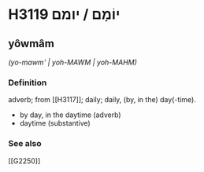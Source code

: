 # H3119 יוֹמָם / יומם

## yôwmâm

_(yo-mawm' | yoh-MAWM | yoh-MAHM)_

### Definition

adverb; from [[H3117]]; daily; daily, (by, in the) day(-time).

- by day, in the daytime (adverb)
- daytime (substantive)
### See also

[[G2250]]

